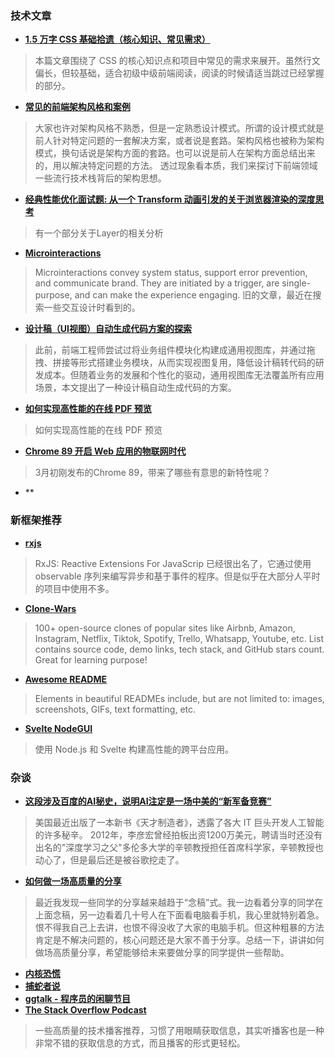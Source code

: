 
### 技术文章

+ **[1.5 万字 CSS 基础拾遗（核心知识、常见需求）](https://juejin.cn/post/6941206439624966152)**

>  本篇文章围绕了 CSS 的核心知识点和项目中常见的需求来展开。虽然行文偏长，但较基础，适合初级中级前端阅读，阅读的时候请适当跳过已经掌握的部分。


+ **[常见的前端架构风格和案例](https://juejin.cn/post/6941388935234846751)**


> 大家也许对架构风格不熟悉，但是一定熟悉设计模式。所谓的设计模式就是前人针对特定问题的一套解决方案，或者说是套路。架构风格也被称为架构模式，换句话说是架构方面的套路。也可以说是前人在架构方面总结出来的，用以解决特定问题的方法。
透过现象看本质，我们来探讨下前端领域一些流行技术栈背后的架构思想。


+ **[经典性能优化面试题: 从一个 Transform 动画引发的关于浏览器渲染的深度思考](https://juejin.cn/post/6940980426437558285)**

> 有一个部分关于Layer的相关分析


+ **[Microinteractions](https://www.nngroup.com/articles/microinteractions/)**
> Microinteractions convey system status, support error prevention, and communicate brand. They are initiated by a trigger, are single-purpose, and can make the experience engaging. 旧的文章，最近在搜索一些交互设计时看到的。

+ **[设计稿（UI视图）自动生成代码方案的探索](https://mp.weixin.qq.com/s/rwl6rX_cGTtVYkVDy94bQQ)**

>  此前，前端工程师尝试过将业务组件模块化构建成通用视图库，并通过拖拽、拼接等形式搭建业务模块，从而实现视图复用，降低设计稿转代码的研发成本。但随着业务的发展和个性化的驱动，通用视图库无法覆盖所有应用场景，本文提出了一种设计稿自动生成代码的方案。

+ **[如何实现高性能的在线 PDF 预览](https://www.infoq.cn/article/Lcz5uvNLmE1DSymtipkq)**

>  如何实现高性能的在线 PDF 预览


+ **[Chrome 89 开启 Web 应用的物联网时代](https://developer.aliyun.com/article/782828)**

>  3月初刚发布的Chrome 89，带来了哪些有意思的新特性呢？


+ **[]()

### 新框架推荐

+ **[rxjs](https://github.com/reactivex/rxjs)**

>  RxJS: Reactive Extensions For JavaScrip 已经很出名了，它通过使用 observable 序列来编写异步和基于事件的程序。但是似乎在大部分人平时的项目中使用不多。


+ **[Clone-Wars](https://github.com/GorvGoyl/Clone-Wars)**


> 100+ open-source clones of popular sites like Airbnb, Amazon, Instagram, Netflix, Tiktok, Spotify, Trello, Whatsapp, Youtube, etc. List contains source code, demo links, tech stack, and GitHub stars count. Great for learning purpose!


+ **[Awesome README ](https://github.com/matiassingers/awesome-readme)**

> Elements in beautiful READMEs include, but are not limited to: images, screenshots, GIFs, text formatting, etc.

+ **[Svelte NodeGUI](https://svelte.nodegui.org/)**

> 使用 Node.js 和 Svelte 构建高性能的跨平台应用。
### 杂谈

+ **[这段涉及百度的AI秘史，说明AI注定是一场中美的“新军备竞赛”](https://posts.careerengine.us/p/605412f82e61cf72e86dc02c)**

> 美国最近出版了一本新书《天才制造者》，透露了各大 IT 巨头开发人工智能的许多秘辛。
2012年，李彦宏曾经拍板出资1200万美元，聘请当时还没有出名的"深度学习之父"多伦多大学的辛顿教授担任首席科学家，辛顿教授也动心了，但是最后还是被谷歌挖走了。

+ **[如何做一场高质量的分享](https://mp.weixin.qq.com/s/Uwia82XlTMHPcvJ8QpPbSg)**

> 最近我发现一些同学的分享越来越趋于“念稿”式。我一边看着分享的同学在上面念稿，另一边看着几十号人在下面看电脑看手机，我心里就特别着急。恨不得我自己上去讲，也恨不得没收了大家的电脑手机。但这种粗暴的方法肯定是不解决问题的，核心问题还是大家不善于分享。总结一下，讲讲如何做场高质量分享，希望能够给未来要做分享的同学提供一些帮助。

+ **[内核恐慌](https://pan.icu/)**
+ **[捕蛇者说](https://pythonhunter.org/)**
+ **[ggtalk - 程序员的闲聊节目](https://talk.swift.gg)**
+ **[The Stack Overflow Podcast](https://stackoverflow.blog/podcast/)**

> 一些高质量的技术播客推荐，习惯了用眼睛获取信息，其实听播客也是一种非常不错的获取信息的方式，而且播客的形式更轻松。



